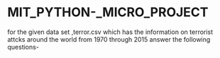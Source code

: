# MIT_PYTHON-_MICRO_PROJECT
for the given data set ,terror.csv which has the information on terrorist attcks around the world from 1970 through 2015 answer the following questions-
